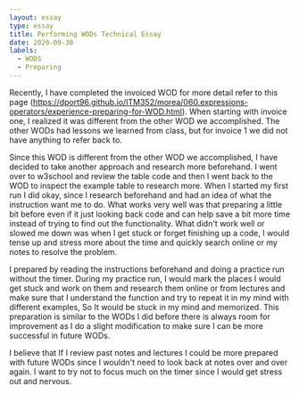 ```yaml
---
layout: essay
type: essay
title: Performing WODs Technical Essay
date: 2020-09-30
labels:
  - WODS
  - Preparing
---
```


Recently, I have completed the invoiced WOD for more detail refer to this page (https://dport96.github.io/ITM352/morea/060.expressions-operators/experience-preparing-for-WOD.html). When starting with invoice one, I realized it was different from the other WOD we accomplished. The other WODs had lessons we learned from class, but for invoice 1 we did not have anything to refer back to.

Since this WOD is different from the other WOD we accomplished, I have decided to take another approach and research more beforehand. I went over to w3school and review the table code and then I went back to the WOD to inspect the example table to research more. When I started my first run I did okay, since I research beforehand and had an idea of what the instruction want me to do. What works very well was that preparing a little bit before even if it just looking back code and can help save a bit more time instead of trying to find out the functionality. What didn't work well or slowed me down was when I get stuck or forget finishing up a code, I would tense up and stress more about the time and quickly search online or my notes to resolve the problem.

I prepared by reading the instructions beforehand and doing a practice run without the timer. During my practice run, I would mark the places I would get stuck and work on them and research them online or from lectures and make sure that I understand the function and try to repeat it in my mind with different examples, So It would be stuck in my mind and memorized. This preparation is similar to the WODs I did before there is always room for improvement as I do a slight modification to make sure I can be more successful in future WODs.

I believe that If I review past notes and lectures I could be more prepared with future WODs since I wouldn't need to look back at notes over and over again. I want to try not to focus much on the timer since I would get stress out and nervous.  
